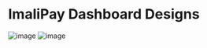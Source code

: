 # ImaliPay Dashboard Designs

![image](https://user-images.githubusercontent.com/69303168/212471669-e8c183d1-0ad3-4e46-bc42-d540e3e167e8.png) ![image](https://user-images.githubusercontent.com/69303168/212471755-cf8f7ed6-176a-4031-97b9-b410fa6914d1.png)

